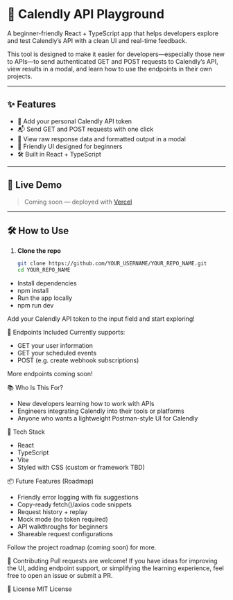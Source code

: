 # 📅 Calendly API Playground

A beginner-friendly React + TypeScript app that helps developers explore and test Calendly’s API with a clean UI and real-time feedback.

This tool is designed to make it easier for developers—especially those new to APIs—to send authenticated GET and POST requests to Calendly’s API, view results in a modal, and learn how to use the endpoints in their own projects.

---

## ✨ Features

- 🔑 Add your personal Calendly API token
- 📬 Send GET and POST requests with one click
- 🧾 View raw response data and formatted output in a modal
- 🧠 Friendly UI designed for beginners
- 🛠 Built in React + TypeScript

---

## 🚀 Live Demo

> Coming soon — deployed with [Vercel](https://vercel.com)

---

## 🛠 How to Use

1. **Clone the repo**  
   ```bash
   git clone https://github.com/YOUR_USERNAME/YOUR_REPO_NAME.git
   cd YOUR_REPO_NAME
- Install dependencies
- npm install
- Run the app locally
- npm run dev

Add your Calendly API token to the input field and start exploring!



🧪 Endpoints Included
Currently supports:

- GET your user information
- GET your scheduled events
- POST (e.g. create webhook subscriptions)


More endpoints coming soon!

📚 Who Is This For?
- New developers learning how to work with APIs
- Engineers integrating Calendly into their tools or platforms
- Anyone who wants a lightweight Postman-style UI for Calendly



🧰 Tech Stack
- React
- TypeScript
- Vite
- Styled with CSS (custom or framework TBD)



📦 Future Features (Roadmap)
- Friendly error logging with fix suggestions
- Copy-ready fetch()/axios code snippets
- Request history + replay
- Mock mode (no token required)
- API walkthroughs for beginners
- Shareable request configurations

Follow the project roadmap (coming soon) for more.

🙌 Contributing
Pull requests are welcome! If you have ideas for improving the UI, adding endpoint support, or simplifying the learning experience, feel free to open an issue or submit a PR.

📄 License
MIT License


